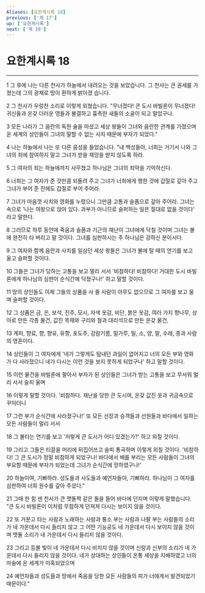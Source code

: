 ```yaml
---
Aliases: [요한계시록 18]
previous: ['계 17']
up: ['요한계시록']
next: ['계 19']
---
```

# 요한계시록 18

***


1 그 후에 나는 다른 천사가 하늘에서 내려오는 것을 보았습니다. 그 천사는 큰 권세를 가졌는데 그의 광채로 땅이 환하게 밝아졌 습니다. 

2 그 천사가 우렁찬 소리로 이렇게 외쳤습니다. "무너졌다! 큰 도시 바빌론이 무너졌다! 귀신들과 온갖 더러운 영들과 불결하고 흉측한 새들의 소굴이 되고 말았구나. 

3 모든 나라가 그 음란의 독한 술을 마셨고 세상 왕들이 그녀와 음란한 관계를 가졌으며 온 세계의 상인들이 그녀의 말할 수 없는 사치 때문에 부자가 되었다." 

4 나는 하늘에서 나는 또 다른 음성을 들었습니다. "내 백성들아, 너희는 거기서 나와 그녀의 죄에 참여하지 말고 그녀가 받을 재앙을 받지 않도록 하라. 

5 그 여자의 죄는 하늘에까지 사무쳤고 하나님은 그녀의 죄악을 기억하신다. 

6 너희는 그 여자가 준 것만큼 되돌려 주고 그녀가 너희에게 행한 것에 갑절로 갚아 주고 그녀가 부어 준 잔에도 갑절로 부어 주어라. 

7 그녀가 마음껏 사치와 영화를 누렸으니 그만큼 고통과 슬픔으로 갚아 주어라. 그녀는 속으로 '나는 여왕으로 앉아 있다. 과부가 아니므로 슬퍼하는 일은 절대로 없을 것이다' 라고 말한다. 

8 그러므로 하루 동안에 죽음과 슬픔과 기근의 재난이 그녀에게 닥칠 것이며 그녀는 불에 완전히 타 버리고 말 것이다. 그녀를 심판하시는 주 하나님은 강하신 분이시다. 

9 그 여자와 함께 음란과 사치를 일삼던 세상 왕들은 그녀가 불에 탈 때의 연기를 보고 울고 슬퍼할 것이다. 

10 그들은 그녀가 당하는 고통을 보고 멀리 서서 '비참하다! 비참하다! 거대한 도시 바빌론에게 하나님의 심판이 순식간에 닥쳤구나!' 하고 말할 것이다. 

11 땅의 상인들도 이제 그들의 상품을 사 줄 사람이 아무도 없으므로 그 여자를 보고 울며 슬퍼할 것이다. 

12 그 상품은 금, 은, 보석, 진주, 모시, 자색 옷감, 비단, 붉은 옷감, 여러 가지 향나무, 상아로 만든 각종 물건, 값진 목재와 구리와 철과 대리석으로 만든 온갖 물건, 

13 계피, 향료, 향, 향유, 유향, 포도주, 감람기름, 밀가루, 밀, 소, 양, 말, 수레, 종과 사람의 영혼이다. 

14 상인들이 그 여자에게 '네가 그렇게도 탐내던 과일이 없어지고 너의 모든 부와 영화가 다 사라졌으니 네가 다시는 이런 것을 보지 못하게 되었구나' 하고 말할 것이다. 

15 이런 물건을 바빌론에 팔아서 부자가 된 상인들은 그녀가 받는 고통을 보고 무서워 멀리 서서 슬피 울며 

16 이렇게 말할 것이다. '비참하다. 재난을 당한 큰 도시여, 온갖 값진 옷과 귀금속으로 꾸미더니 

17 그런 부가 순식간에 사라졌구나!' 또 모든 선장과 승객들과 선원들과 바다에서 일하는 모든 사람들이 멀리 서서 

18 그 불타는 연기를 보고 '저렇게 큰 도시가 어디 있겠는가?' 하고 외칠 것이다. 

19 그리고 그들은 티끌을 머리에 뒤집어쓰고 슬피 통곡하며 이렇게 외칠 것이다. '비참하다! 그 큰 도시가 정말 비참하게 되었구나! 바다에서 배를 부리는 모든 사람들이 그녀의 부요함 때문에 부자가 되었는데 그녀가 순식간에 망하였구나!' 

20 하늘이여, 기뻐하라. 성도들과 사도들과 예언자들아, 기뻐하라. 하나님이 그 여자를 심판하여 너희 원수를 갚아 주셨다." 

21 그때 한 힘 센 천사가 큰 맷돌짝 같은 돌을 들어 바다에 던지며 이렇게 말했습니다. "큰 도시 바빌론이 이처럼 무참하게 던져져 다시는 보이지 않을 것이다. 

22 또 거문고 타는 사람과 노래하는 사람과 퉁소 부는 사람과 나팔 부는 사람들의 소리가 네 가운데서 다시 들리지 않고 그 어떤 기능공도 네 가운데서 다시 보이지 않을 것이며 맷돌 소리가 네 가운데서 다시 들리지 않을 것이다. 

23 그리고 등불 빛이 네 가운데서 다시 비치지 않을 것이며 신랑과 신부의 소리가 네 가운데서 다시 들리지 않을 것이다. 네가 상대하는 상인들이 온통 세상을 지배하였고 너의 마술에 온 세계가 미혹되었으며 

24 예언자들과 성도들과 땅에서 죽음을 당한 모든 사람들의 피가 너에게서 발견되었기 때문이다."
